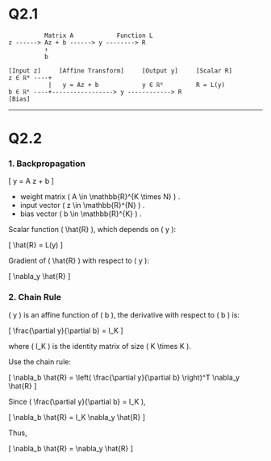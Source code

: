 # Q2.1

```
          Matrix A            Function L
z ------> Az + b ------> y --------> R
          ↑
          b
```

```
[Input z]     [Affine Transform]     [Output y]     [Scalar R]
z ∈ ℝᴺ ----+
           |   y = Az + b            y ∈ ℝᴷ         R = L(y)
b ∈ ℝᴷ ----+-----------------> y ------------> R
[Bias]
```

---

# Q2.2

### 1. Backpropagation
\[
y = A z + b
\]

- weight matrix \( A \in \mathbb{R}^{K \times N} \) .
- input vector \( z \in \mathbb{R}^{N} \) .
- bias vector \( b \in \mathbb{R}^{K} \) .

Scalar function \( \hat{R} \), which depends on \( y \):

\[
\hat{R} = L(y)
\]

Gradient of \( \hat{R} \) with respect to \( y \):

\[
\nabla_y \hat{R}
\]

### 2. Chain Rule
\( y \) is an affine function of \( b \), the derivative with respect to \( b \) is:

\[
\frac{\partial y}{\partial b} = I_K
\]

where \( I_K \) is the identity matrix of size \( K \times K \).

Use the chain rule:

\[
\nabla_b \hat{R} = \left( \frac{\partial y}{\partial b} \right)^T \nabla_y \hat{R}
\]

Since \( \frac{\partial y}{\partial b} = I_K \),

\[
\nabla_b \hat{R} = I_K \nabla_y \hat{R}
\]

Thus,

\[
\nabla_b \hat{R} = \nabla_y \hat{R}
\]
